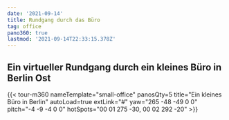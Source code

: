 ```yaml
---
date: '2021-09-14'
title: Rundgang durch das Büro
tag: office
pano360: true
lastmod: '2021-09-14T22:33:15.378Z'
---
```


## Ein virtueller Rundgang durch ein kleines Büro in Berlin Ost

{{< tour-m360
      nameTemplate="small-office"
      panosQty=5
      title="Ein kleines Büro in Berlin"
      autoLoad=true
      extLink="#"
      yaw="265 -48 -49 0 0"
      pitch="-4 -9 -4 0 0"
      hotSpots="00 01 275 -30, 00 02 292 -20"
      >}}
